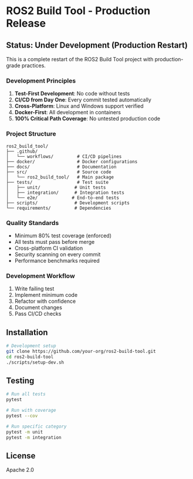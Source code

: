 # ROS2 Build Tool - Production Release

## Status: Under Development (Production Restart)

This is a complete restart of the ROS2 Build Tool project with production-grade practices.

### Development Principles

1. **Test-First Development**: No code without tests
2. **CI/CD from Day One**: Every commit tested automatically
3. **Cross-Platform**: Linux and Windows support verified
4. **Docker-First**: All development in containers
5. **100% Critical Path Coverage**: No untested production code

### Project Structure

```
ros2_build_tool/
├── .github/
│   └── workflows/         # CI/CD pipelines
├── docker/                # Docker configurations
├── docs/                  # Documentation
├── src/                   # Source code
│   └── ros2_build_tool/   # Main package
├── tests/                 # Test suite
│   ├── unit/             # Unit tests
│   ├── integration/      # Integration tests
│   └── e2e/             # End-to-end tests
├── scripts/              # Development scripts
└── requirements/         # Dependencies
```

### Quality Standards

- Minimum 80% test coverage (enforced)
- All tests must pass before merge
- Cross-platform CI validation
- Security scanning on every commit
- Performance benchmarks required

### Development Workflow

1. Write failing test
2. Implement minimum code
3. Refactor with confidence
4. Document changes
5. Pass CI/CD checks

## Installation

```bash
# Development setup
git clone https://github.com/your-org/ros2-build-tool.git
cd ros2-build-tool
./scripts/setup-dev.sh
```

## Testing

```bash
# Run all tests
pytest

# Run with coverage
pytest --cov

# Run specific category
pytest -m unit
pytest -m integration
```

## License

Apache 2.0